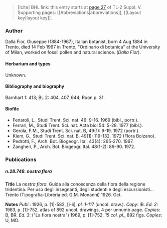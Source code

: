 > [!cite] BHL link: this entry starts at [page 27](https://www.biodiversitylibrary.org/item/103833#page/39/mode/1up) of TL-2 Suppl. V.
> Supporting pages: [[Abbreviations|abbreviations]], [[Layout key|layout key]].

### Author

Dalla Fior, Giuseppe (1884-1967), Italian botanist, born 4 Aug 1884 in Trento, died 14 Feb 1967 in Trento, "Ordinario di botanica" at the University of Milan, worked on fossil pollen and natural science. (*Dalla Fior*).

#### Herbarium and types

Unknown.

#### Bibliography and biography

Barnhart 1: 413; BL 2: 404, 407, 644; Roon p. 31.

#### Biofile

- Fenaroli, L., Studi Trent. Sci. nat. 46: 9-16. 1969 (bibl., portr.).
- Ferrari, M., Studi Trent. Sci. nat. Acta biol 54: 5-28. 1977 (bibl.).
- Gerola, F.M., Studi Trent. Sci. nat. B, 49(1): 9-19. 1972 (portr.).
- Kiem, G., Studi Trent. Sci. nat. B, 49(1): 119-132. 1972 (Flora Bolzano).
- Pedrotti, F., Arch. Bot. Biogeogr. Ital. 43(4): 265-270. 1967.
- Zangheri, P., Arch. Bot. Biogeogr. Ital. 48(1-2): 89-90. 1972.

### Publications

##### n.28.748. nostra flora

**Title**
La *nostra flora*. Guida alla conoscenza della flora della regione tridentina. Per uso degli insegnanti, degli studenti e degli escursionisti... Trento (Tipografia-Libreria ed. G.M. Monanni) 1926. Oct.

**Notes**
*Publ*.: 1926, p. \[1\]-582, \[i-ii\], *pl. 1-117* (uncol. draw.). *Copy*: IB.
*Ed. 2*: 1963, p. \[1\]-752, atlas of 892 uncol. drawings, 4 per unnumb page. *Copies*: B, BR.
*Ed. 3*: ("La flora nostra") 1969, p. \[1\]-752, *15 col. pl.*, 892 figs. *Copies*: U, MO.

